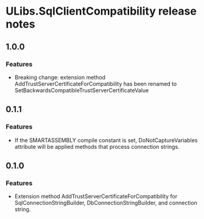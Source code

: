 # ULibs.SqlClientCompatibility release notes

## 1.0.0

### Features
- Breaking change: extension method AddTrustServerCertificateForCompatibility has been renamed to SetBackwardsCompatibleTrustServerCertificateValue

## 0.1.1

### Features
- If the SMARTASSEMBLY compile constant is set, DoNotCaptureVariables attribute will be applied methods that process connection strings.

## 0.1.0

### Features
- Extension method AddTrustServerCertificateForCompatibility for SqlConnectionStringBuilder, DbConnectionStringBuilder, and connection string.
